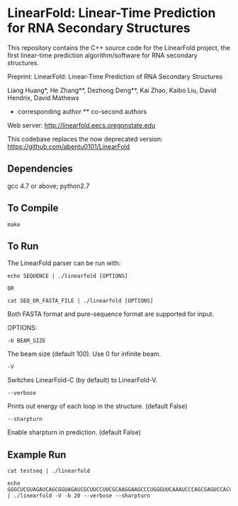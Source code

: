 # LinearFold: Linear-Time Prediction for RNA Secondary Structures
This repository contains the C++ source code for the LinearFold project, the first linear-time prediction algorithm/software for RNA secondary structures.

Preprint: LinearFold: Linear-Time Prediction of RNA Secondary Structures

Liang Huang*, He Zhang**, Dezhong Deng**, Kai Zhao, Kaibo Liu, David Hendrix, David Mathews

* corresponding author
** co-second authors

Web server: http://linearfold.eecs.oregonstate.edu

This codebase replaces the now deprecated version: https://github.com/abentu0101/LinearFold

## Dependencies
gcc 4.7 or above; 
python2.7

## To Compile
```
make
```

## To Run
The LinearFold parser can be run with:
```
echo SEQUENCE | ./linearfold [OPTIONS]

OR

cat SEQ_OR_FASTA_FILE | ./linearfold [OPTIONS]
```
Both FASTA format and pure-sequence format are supported for input.

OPTIONS:
```
-b BEAM_SIZE
```
The beam size (default 100). Use 0 for infinite beam.
```
-V
```
Switches LinearFold-C (by default) to LinearFold-V.
```
--verbose
```
Prints out energy of each loop in the structure. (default False)
```
--sharpturn
```
Enable sharpturn in prediction. (default False)

## Example Run
```
cat testseq | ./linearfold 

echo GGGCUCGUAGAUCAGCGGUAGAUCGCUUCCUUCGCAAGGAAGCCCUGGGUUCAAAUCCCAGCGAGUCCACCA | ./linearfold -V -b 20 --verbose --sharpturn
```
